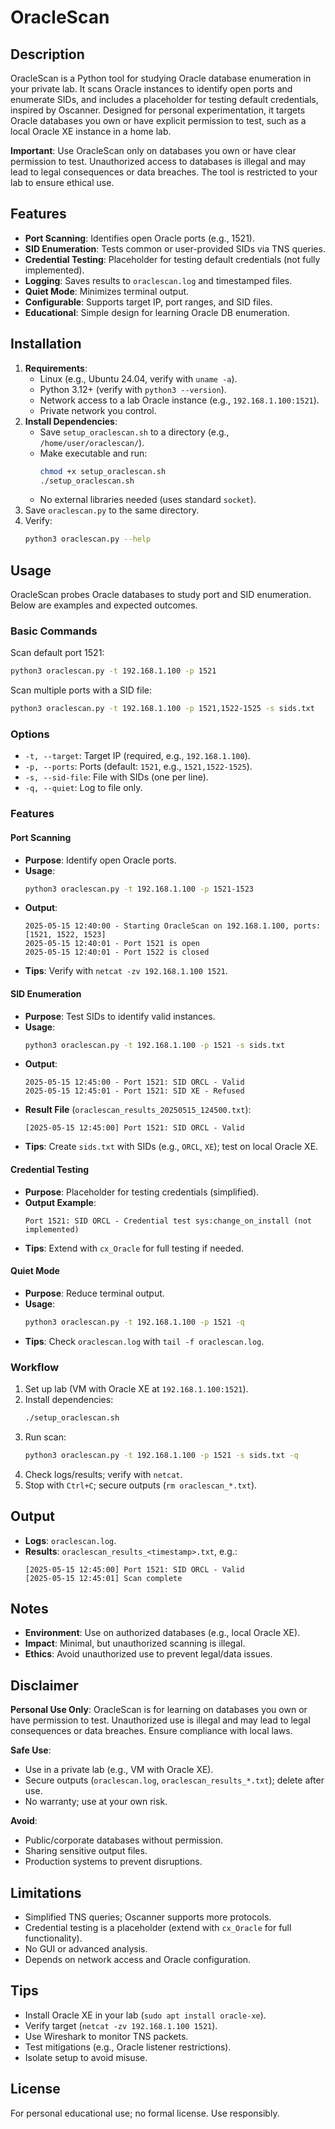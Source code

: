 # OracleScan

## Description
OracleScan is a Python tool for studying Oracle database enumeration in your private lab. It scans Oracle instances to identify open ports and enumerate SIDs, and includes a placeholder for testing default credentials, inspired by Oscanner. Designed for personal experimentation, it targets Oracle databases you own or have explicit permission to test, such as a local Oracle XE instance in a home lab.

**Important**: Use OracleScan only on databases you own or have clear permission to test. Unauthorized access to databases is illegal and may lead to legal consequences or data breaches. The tool is restricted to your lab to ensure ethical use.

## Features
- **Port Scanning**: Identifies open Oracle ports (e.g., 1521).
- **SID Enumeration**: Tests common or user-provided SIDs via TNS queries.
- **Credential Testing**: Placeholder for testing default credentials (not fully implemented).
- **Logging**: Saves results to `oraclescan.log` and timestamped files.
- **Quiet Mode**: Minimizes terminal output.
- **Configurable**: Supports target IP, port ranges, and SID files.
- **Educational**: Simple design for learning Oracle DB enumeration.

## Installation
1. **Requirements**:
   - Linux (e.g., Ubuntu 24.04, verify with `uname -a`).
   - Python 3.12+ (verify with `python3 --version`).
   - Network access to a lab Oracle instance (e.g., `192.168.1.100:1521`).
   - Private network you control.
2. **Install Dependencies**:
   - Save `setup_oraclescan.sh` to a directory (e.g., `/home/user/oraclescan/`).
   - Make executable and run:
     ```bash
     chmod +x setup_oraclescan.sh
     ./setup_oraclescan.sh
     ```
   - No external libraries needed (uses standard `socket`).
3. Save `oraclescan.py` to the same directory.
4. Verify:
   ```bash
   python3 oraclescan.py --help
   ```

## Usage
OracleScan probes Oracle databases to study port and SID enumeration. Below are examples and expected outcomes.

### Basic Commands
Scan default port 1521:
```bash
python3 oraclescan.py -t 192.168.1.100 -p 1521
```

Scan multiple ports with a SID file:
```bash
python3 oraclescan.py -t 192.168.1.100 -p 1521,1522-1525 -s sids.txt
```

### Options
- `-t, --target`: Target IP (required, e.g., `192.168.1.100`).
- `-p, --ports`: Ports (default: `1521`, e.g., `1521,1522-1525`).
- `-s, --sid-file`: File with SIDs (one per line).
- `-q, --quiet`: Log to file only.

### Features

#### Port Scanning
- **Purpose**: Identify open Oracle ports.
- **Usage**:
  ```bash
  python3 oraclescan.py -t 192.168.1.100 -p 1521-1523
  ```
- **Output**:
  ```
  2025-05-15 12:40:00 - Starting OracleScan on 192.168.1.100, ports: [1521, 1522, 1523]
  2025-05-15 12:40:01 - Port 1521 is open
  2025-05-15 12:40:01 - Port 1522 is closed
  ```
- **Tips**: Verify with `netcat -zv 192.168.1.100 1521`.

#### SID Enumeration
- **Purpose**: Test SIDs to identify valid instances.
- **Usage**:
  ```bash
  python3 oraclescan.py -t 192.168.1.100 -p 1521 -s sids.txt
  ```
- **Output**:
  ```
  2025-05-15 12:45:00 - Port 1521: SID ORCL - Valid
  2025-05-15 12:45:01 - Port 1521: SID XE - Refused
  ```
- **Result File** (`oraclescan_results_20250515_124500.txt`):
  ```
  [2025-05-15 12:45:00] Port 1521: SID ORCL - Valid
  ```
- **Tips**: Create `sids.txt` with SIDs (e.g., `ORCL`, `XE`); test on local Oracle XE.

#### Credential Testing
- **Purpose**: Placeholder for testing credentials (simplified).
- **Output Example**:
  ```
  Port 1521: SID ORCL - Credential test sys:change_on_install (not implemented)
  ```
- **Tips**: Extend with `cx_Oracle` for full testing if needed.

#### Quiet Mode
- **Purpose**: Reduce terminal output.
- **Usage**:
  ```bash
  python3 oraclescan.py -t 192.168.1.100 -p 1521 -q
  ```
- **Tips**: Check `oraclescan.log` with `tail -f oraclescan.log`.

### Workflow
1. Set up lab (VM with Oracle XE at `192.168.1.100:1521`).
2. Install dependencies:
   ```bash
   ./setup_oraclescan.sh
   ```
3. Run scan:
   ```bash
   python3 oraclescan.py -t 192.168.1.100 -p 1521 -s sids.txt -q
   ```
4. Check logs/results; verify with `netcat`.
5. Stop with `Ctrl+C`; secure outputs (`rm oraclescan_*.txt`).

## Output
- **Logs**: `oraclescan.log`.
- **Results**: `oraclescan_results_<timestamp>.txt`, e.g.:
  ```
  [2025-05-15 12:45:00] Port 1521: SID ORCL - Valid
  [2025-05-15 12:45:01] Scan complete
  ```

## Notes
- **Environment**: Use on authorized databases (e.g., local Oracle XE).
- **Impact**: Minimal, but unauthorized scanning is illegal.
- **Ethics**: Avoid unauthorized use to prevent legal/data issues.

## Disclaimer
**Personal Use Only**: OracleScan is for learning on databases you own or have permission to test. Unauthorized use is illegal and may lead to legal consequences or data breaches. Ensure compliance with local laws.

**Safe Use**:
- Use in a private lab (e.g., VM with Oracle XE).
- Secure outputs (`oraclescan.log`, `oraclescan_results_*.txt`); delete after use.
- No warranty; use at your own risk.

**Avoid**:
- Public/corporate databases without permission.
- Sharing sensitive output files.
- Production systems to prevent disruptions.

## Limitations
- Simplified TNS queries; Oscanner supports more protocols.
- Credential testing is a placeholder (extend with `cx_Oracle` for full functionality).
- No GUI or advanced analysis.
- Depends on network access and Oracle configuration.

## Tips
- Install Oracle XE in your lab (`sudo apt install oracle-xe`).
- Verify target (`netcat -zv 192.168.1.100 1521`).
- Use Wireshark to monitor TNS packets.
- Test mitigations (e.g., Oracle listener restrictions).
- Isolate setup to avoid misuse.

## License
For personal educational use; no formal license. Use responsibly.